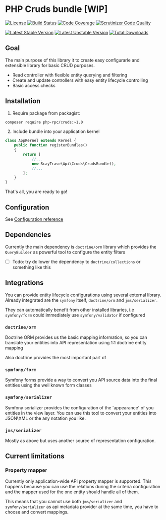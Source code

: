# PHP Cruds bundle [WIP]

[![License](https://poser.pugx.org/php-rpc/cruds/license)](https://packagist.org/packages/php-rpc/cruds)
[![Build Status](https://travis-ci.org/php-rpc/cruds.svg?branch=master)](https://travis-ci.org/php-rpc/cruds)
[![Code Coverage](https://scrutinizer-ci.com/g/php-rpc/cruds/badges/coverage.png?b=master)](https://scrutinizer-ci.com/g/php-rpc/cruds/?branch=master)
[![Scrutinizer Code Quality](https://scrutinizer-ci.com/g/php-rpc/cruds/badges/quality-score.png?b=master)](https://scrutinizer-ci.com/g/php-rpc/cruds/?branch=master)

[![Latest Stable Version](https://poser.pugx.org/php-rpc/cruds/cruds)](https://packagist.org/packages/php-rpc/cruds)
[![Latest Unstable Version](https://poser.pugx.org/php-rpc/cruds/v/unstable)](//packagist.org/packages/php-rpc/cruds)
[![Total Downloads](https://poser.pugx.org/php-rpc/cruds/downloads)](https://packagist.org/packages/php-rpc/cruds)

## Goal

The main purpose of this library it to create easy configurarle and extensible
library for basic CRUD purposes.

 * Read controller with flexible entity querying and filtering
 * Create and update controllers with easy entity lifecycle controlling
 * Basic access checks

## Installation 

1. Require package from packagist:

```sh
composer require php-rpc/cruds:~1.0
```

2. Include bundle into your application kernel

```php
class AppKernel extends Kernel {
    public function registerBundles()
    {
        return [
            //...
            new ScayTrase\Api\Cruds\CrudsBundle(),
            //...
        ];
    }
}
```

That's all, you are ready to go!

## Configuration

See [Configuration reference](Resources/doc/configuration.md)

## Dependencies

Currently the main dependency is `doctrine/orm` library which provides the 
`QueryBuilder` as powerful tool to configure the entity filters

- [ ] Todo: try do lower the dependency to `doctrine/collections` or something like this 

## Integrations

You can provide entity lifecycle configurations using several external 
library. Already integrated are the `symfony` itself, `doctrine/orm` and `jms/serializer`.

They can automatically benefit from other installed libraries, i.e `symfony/form` could
immediately use `symfony/validator` if configured

### `doctrine/orm`

Doctrine ORM provides us the basic mapping information, so you can translate
your entities into API representation using 1:1 doctrine entity mapping 

Also doctrine provides the most important part of 

### `symfony/form`

Symfony forms provide a way to convert you API source data into the final 
entities using the well known form classes

### `symfony/serializer`

Symfony serializer provides the configuration of the 'appearance' of you entities
in the view layer. You can use this tool to convert your entities into JSON\XML or
the any notation you like.

### `jms/serializer`

Mostly as above but uses another source of representation configuration.


## Current limitations

### Property mapper

Currently only application-wide API property mapper is supported. This 
happens because you can use the relations during the criteria configuration
and the mapper used for the one entity should handle all of them.

This means that you cannot use both `jms/serializer` and `symfony/serializer` as
api metadata provider at the same time, you have to choose and convert mappings.
